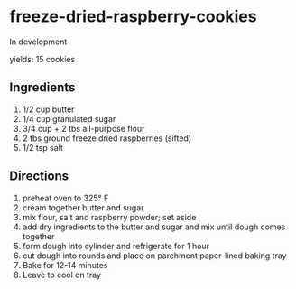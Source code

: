 # freeze-dried-raspberry-cookies
In development

yields: 15 cookies 

## Ingredients
1. 1/2 cup butter
2. 1/4 cup granulated sugar
3. 3/4 cup + 2 tbs all-purpose flour
4. 2 tbs ground freeze dried raspberries (sifted)
5. 1/2 tsp salt

## Directions
1. preheat oven to 325° F
2. cream together butter and sugar
3. mix flour, salt and raspberry powder; set aside
4. add dry ingredients to the butter and sugar and mix until dough comes together
5. form dough into cylinder and refrigerate for 1 hour
6. cut dough into rounds and place on parchment paper-lined baking tray
7. Bake for 12-14 minutes
8. Leave to cool on tray

